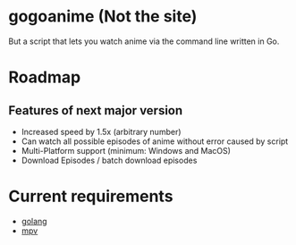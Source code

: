 # gogoanime (Not the site)

But a script that lets you watch anime via the command line written in Go.

# Roadmap

## Features of next major version

- Increased speed by 1.5x (arbitrary number)
- Can watch all possible episodes of anime without error caused by script
- Multi-Platform support (minimum: Windows and MacOS)
- Download Episodes / batch download episodes

# Current requirements

- [golang](https://go.dev)
- [mpv](https://community.chocolatey.org/packages/mpv)
